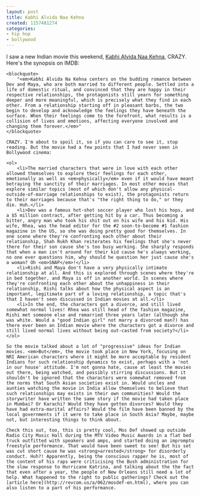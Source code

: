 ```yaml
---
layout: post
title: Kabhi Alvida Naa Kehna
created: 1157481274
categories:
- hip hop
- bollywood
---
```

I saw a new Indian movie this weekend, [Kabhi Alvida Naa Kehna](http://www.imdb.com/title/tt0449999/), CRAZY. Here's the synopsis on IMDB:

	<blockquote>
		"<em>Kabhi Alvida Na Kehna centers on the budding romance between Dev and Maya, who are both married to different people. Settled into a life of domestic ritual, and convinced that they are happy in their respective relationships, the protagonists still yearn for something deeper and more meaningful, which is precisely what they find in each other. From a relationship starting off in pleasant barbs, the two begin to develop and acknowledge the feelings they have beneath the surface. When their feelings come to the forefront, what results is a collision of lives and emotions, affecting everyone involved and changing them forever.</em>"
	</blockquote>

	CRAZY. I'm about to spoil it, so if you can care to see it, stop reading. But the movie had a few points that I had never seen in Bollywood cinema:

	<ol>
		<li>The married characters that were in love with each other allowed themselves to explore their feelings for each other, emotionally as well as <em>physically</em> even if it would have meant betraying the sanctity of their marriages. In most other movies that explore similar topics (most of which don't allow any physical-outside-of-marriage relationships to exist), the protagonists return to their marriages because that's "the right thing to do," or they die. Huh.</li>
		<li>Dev was a famous hot-shot soccer player who lost his hops, and a $5 million contract, after getting hit by a car. Thus becoming a bitter, angry man who took his shit out on his wife and his kid. His wife, Rhea, was the head editor for the #2 soon-to-become #1 fashion magazine in the US, so she was doing pretty good for themselves. In one scene where they're confronting each other about their relationship, Shah Rukh Khan reiterates his feelings that she's never there for their son cause she's too busy working. She sharply responds that when a man isn't around for their kid cause he's always working, no one ever questions him, why should he question her just cause she's a woman? Oh <em>SNAP</em>!</li>
		<li>Rishi and Maya don't have a very physically intimate relationship at all. And this is explored through scenes where they're in bed together, and Maya is off in another world. In scenes where they're confronting each other about the unhappiness in their relationship, Rishi talks about how the physical aspect is an important, legitimate part of a loving relationship, a topic that's that I haven't seen discussed in Indian movies at all.</li>
		<li>In the end, the characters got a divorce, and still lived somewhat normal lives! Rhea was still head of the fashion magazine, Rishi met someone else and remarried three years later (although she was white. Would a "good Indian girl" not marry a divorced man?) has there ever been an Indian movie where the characters got a divorce and still lived normal lives without being out-casted from society?</li>
	</ol>

	So the movie talked about a lot of "progressive" ideas for Indian movies. <em>But</em>, the movie took place in New York, focusing on NRI American characters where it might be more acceptable by resident Indians for such relationship dynamics to exist, perhaps with a 'not in our house' attitude. I'm not gonna hate, cause at least the movies out there, being watched, and possibly stirring discussions. But it shouldn't be ignored that the characters were somewhat removed from the norms that South Asian societies exist in. Would uncles and aunties watching the movie in India allow themselves to believe that such relationships may exists in their own communities? Would the storywriter have written the same story if the movie had taken place in Mumbai? Or Karachi? Would they have gotten divorces? Would they have had extra-marital affairs? Would the film have been banned by the local governments if it were to take place in South Asia? Maybe, maybe not, but interesting things to think about.

	Check this out, too, this is pretty cool, Mos Def showed up outside Radio City Music Hall during the MTV Video Music Awards in a flat bed truck outfitted with speakers and amps, and started doing an impromptu freestyle performance. That would have been sweet to see! But his set was cut short cause he was <strong>arrested</strong> for disorderly conduct. Huh?! Apparently, being the conscious rapper he is, most of the content of his raps were criticising the Bush administration for the slow response to Hurricane Katrina, and talking about the the fact that even after a year, the people of New Orleans still need a lot of help. What happened to the right to public gatherings? Check out the [article here](http://revcom.us/a/062/mosdef-en.html), where you can also listen to a part of his performance.

